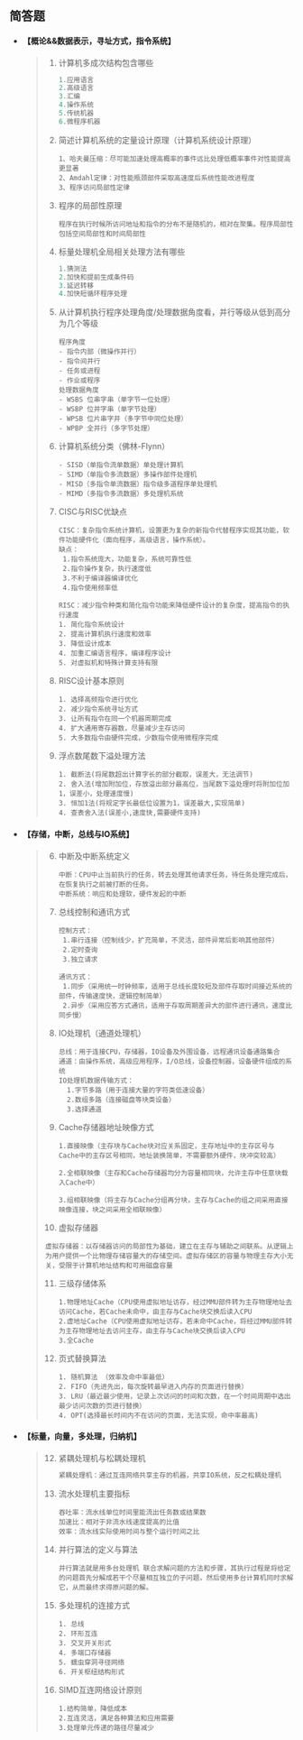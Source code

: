 ## **简答题**

- #### **【概论&&数据表示，寻址方式，指令系统】**

  > 1. 计算机多成次结构包含哪些
  >
  >    ~~~java
  >    1.应用语言
  >    2.高级语言
  >    3.汇编
  >    4.操作系统
  >    5.传统机器
  >    6.微程序机器
  >    ~~~
  >
  > 2. 简述计算机系统的定量设计原理（计算机系统设计原理）
  >
  >    ~~~
  >    1、哈夫曼压缩：尽可能加速处理高概率的事件远比处理低概率事件对性能提高更显著
  >    2、Amdahl定律：对性能瓶颈部件采取高速度后系统性能改进程度
  >    3、程序访问局部性定律
  >    ~~~
  >
  > 3. 程序的局部性原理
  >
  >    ~~~
  >    程序在执行时候所访问地址和指令的分布不是随机的，相对在聚集。程序局部性包括空间局部性和时间局部性
  >    ~~~
  >
  > 4. 标量处理机全局相关处理方法有哪些
  >
  >    ~~~C++
  >    1.猜测法
  >    2.加快和提前生成条件码
  >    3.延迟转移
  >    4.加快短循环程序处理
  >    ~~~
  >
  >    
  >
  > 5. 从计算机执行程序处理角度/处理数据角度看，并行等级从低到高分为几个等级
  >
  >    ~~~
  >    程序角度
  >    - 指令内部（微操作并行） 
  >    - 指令间并行
  >    - 任务或进程
  >    - 作业或程序
  >    处理数据角度
  >    - WSBS 位串字串（单字节一位处理）
  >    - WSBP 位并字串（单字节处理）
  >    - WPSB 位片串字并（多字节中同位处理）
  >    - WPBP 全并行（多字节处理）
  >    ~~~
  >
  > 6. 计算机系统分类（佛林-Flynn）
  >
  >    ~~~
  >    - SISD（单指令流单数据）单处理计算机
  >    - SIMD（单指令多流数据）多操作部件处理机
  >    - MISD（多指令单流数据）指令级多道程序单处理机
  >    - MIMD（多指令多流数据）多处理机系统
  >    ~~~
  >
  > 7. CISC与RISC优缺点
  >
  >    ~~~
  >    CISC：复杂指令系统计算机，设置更为复杂的新指令代替程序实现其功能，软件功能硬件化（面向程序，高级语言，操作系统）。
  >    缺点：
  >     1.指令系统庞大，功能复杂，系统可靠性低
  >     2.指令操作复杂，执行速度低
  >     3.不利于编译器编译优化
  >     4.指令使用频率低
  >    
  >    RISC：减少指令种类和简化指令功能来降低硬件设计的复杂度，提高指令的执行速度
  >    1. 简化指令系统设计
  >    2. 提高计算机执行速度和效率
  >    3. 降低设计成本
  >    4. 加重汇编语言程序，编译程序设计
  >    5. 对虚拟机和特殊计算支持有限
  >    ~~~
  >
  > 8. RISC设计基本原则
  >
  >    ~~~
  >    1. 选择高频指令进行优化
  >    2. 减少指令系统寻址方式
  >    3. 让所有指令在同一个机器周期完成
  >    4. 扩大通用寄存器数，尽量减少主存访问
  >    5. 大多数指令由硬件完成，少数指令使用微程序完成
  >    ~~~
  >
  > 9. 浮点数尾数下溢处理方法
  >
  >    ~~~
  >    1. 截断法(将尾数超出计算字长的部分截取，误差大，无法调节)
  >    2. 舍入法(增加附加位，存放溢出部分最高位，当尾数下溢处理时将附加位加1，误差小，处理速度慢)
  >    3. 恒加1法(将规定字长最低位设置为1，误差最大,实现简单)
  >    4. 查表舍入法(误差小,速度快,需要硬件支持)
  >    ~~~
  >
  
- #### **【存储，中断，总线与IO系统】**

  > 6. 中断及中断系统定义
  >
  >    ~~~
  >    中断：CPU中止当前执行的任务，转去处理其他请求任务，待任务处理完成后，在恢复执行之前被打断的任务。
  >    中断系统：响应和处理软，硬件发起的中断
  >    ~~~
  >
  > 7. 总线控制和通讯方式
  >
  >    ~~~
  >    控制方式：
  >     1.串行连接（控制线少，扩充简单，不灵活，部件异常后影响其他部件）
  >     2.定时查询
  >     3.独立请求
  >    
  >    通讯方式：
  >     1.同步（采用统一时钟频率，适用于总线长度较短及部件存取时间接近系统的部件，传输速度快，逻辑控制简单）
  >     2.异步（采用应答方式通讯，适用于存取周期差异大的部件进行通讯，速度比同步慢）
  >    ~~~
  >
  > 8. IO处理机（通道处理机）
  >
  >    ~~~
  >    总线：用于连接CPU，存储器，IO设备及外围设备，远程通讯设备通路集合
  >    通道：由操作系统，高级应用程序，I/O总线，设备控制器，设备硬件组成的系统
  >    IO处理机数据传输方式：
  >      1.字节多路（用于连接大量的字符类低速设备）
  >      2.数组多路（连接磁盘等块类设备）
  >      3.选择通道
  >    ~~~
  >
  > 9. Cache存储器地址映像方式
  >
  >    ~~~
  >    1.直接映像（主存块与Cache块对应关系固定，主存地址中的主存区号与Cache中的主存区号相同，地址装换简单，不需要额外硬件，块冲突较高）
  >    
  >    2.全相联映像（主存和Cache存储器均分为容量相同块，允许主存中任意块载入Cache中）
  >    
  >    3.组相联映像（将主存与Cache分组再分块，主存与Cache的组之间采用直接映像连接，块之间采用全相联映像）
  >    ~~~
  >
  > 10. 虚拟存储器
  >
  >    ~~~
  >    虚拟存储器：以存储器访问的局部性为基础，建立在主存与辅助之间联系。从逻辑上为用户提供一个比物理存储容量大的存储空间。虚拟存储区的容量与物理主存大小无关，受限于计算机地址结构和可用磁盘容量
  >    ~~~
  >
  > 11. 三级存储体系
  >
  >     ~~~
  >     1.物理地址Cache（CPU使用虚拟地址访存，经过MMU部件转为主存物理地址去访问Cache，若Cache未命中，由主存与Cache块交换后读入CPU
  >     2.虚地址Cache（CPU使用虚拟地址访存，若未命中Cache，将经过MMU部件转为主存物理地址去访问主存，由主存与Cache块交换后读入CPU
  >     3.全Cache
  >     ~~~
  >
  > 12. 页式替换算法
  >
  >     ~~~
  >     1. 随机算法 （效率及命中率最低）
  >     2. FIFO（先进先出，每次旋转最早进入内存的页面进行替换）
  >     3. LRU（最近最少使用，记录上次访问的时间和次数，在一个时间周期中选出最少访问次数的页进行替换）
  >     4. OPT(选择最长时间内不在访问的页面，无法实现，命中率最高)
  >     ~~~

- #### 【标量，向量，多处理，归纳机】

  > 12. 紧耦处理机与松耦处理机
  >
  >     ~~~C++
  >     紧耦处理机：通过互连网络共享主存的机器，共享IO系统，反之松耦处理机
  >     ~~~
  >
  > 13. 流水处理机主要指标
  >
  >     ~~~
  >     吞吐率：流水线单位时间里能流出任务数或结果数 
  >     加速比：相对于非流水线速度提高的比值
  >     效率：流水线实际使用时间与整个运行时间之比
  >     ~~~
  >
  > 14. 并行算法的定义与算法
  >
  >     ~~~
  >     并行算法就是用多台处理机 联合求解问题的方法和步骤，其执行过程是将给定的问题首先分解成若干个尽量相互独立的子问题，然后使用多台计算机同时求解它，从而最终求得原问题的解。
  >     ~~~
  >
  > 15. 多处理机的连接方式
  >
  >     ~~~
  >     1. 总线
  >     2. 环形互连
  >     3. 交叉开关形式
  >     4. 多端口存储器
  >     5. 蠕虫穿洞寻径网络
  >     6. 开关枢纽结构形式
  >     ~~~
  >
  > 16. SIMD互连网络设计原则
  >
  >     ~~~
  >     1.结构简单，降低成本
  >     2.互连灵活，满足各种算法和应用需要
  >     3.处理单元传递的路径尽量减少
  >     ~~~
  >
  
  
  
  
